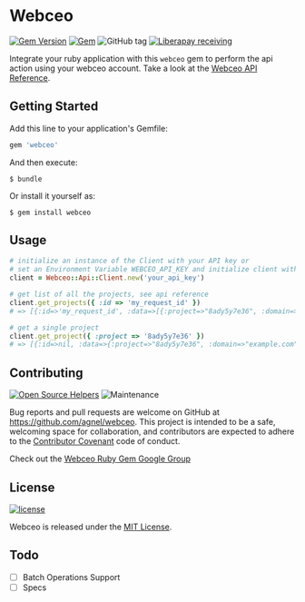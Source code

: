 # Webceo

[![Gem Version](https://badge.fury.io/rb/webceo.svg)][gem_version]
[![Gem](https://img.shields.io/gem/dv/webceo/stable.svg)][gem_downloads]
![GitHub tag](https://img.shields.io/github/tag/agnel/webceo.svg)
[![Liberapay receiving](https://img.shields.io/liberapay/receives/agnelwaghela.svg)][liberapay_donate_link]

[gem_version]: https://badge.fury.io/rb/webceo
[gem_downloads]: https://rubygems.org/gems/webceo
[liberapay_donate_link]: https://liberapay.com/agnelwaghela/donate

Integrate your ruby application with this `webceo` gem to perform the api action using your webceo account. Take a look at the [Webceo API Reference](https://www.webceo.com/api-documentation.htm).

## Getting Started

Add this line to your application's Gemfile:

```ruby
gem 'webceo'
```

And then execute:

    $ bundle

Or install it yourself as:

    $ gem install webceo

## Usage

```ruby
# initialize an instance of the Client with your API key or
# set an Environment Variable WEBCEO_API_KEY and initialize client without passing it to the client
client = Webceo::Api::Client.new('your_api_key')

# get list of all the projects, see api reference
client.get_projects({ :id => 'my_request_id' })
# => [{:id=>'my_request_id', :data=>[{:project=>"8ady5y7e36", :domain=>"example.com", :user=>["user1@yoursite.com", "user2@yoursite.com", ... ]}, {:project=>"asg4563wef", :domain=>"example.com", :user=>["user3@yoursite.com", "user4@yoursite.com", ... ]}], :method=>"get_projects"}]

# get a single project
client.get_project({ :project => '8ady5y7e36' })
# => [{:id=>nil, :data=>{:project=>"8ady5y7e36", :domain=>"example.com", :user=>["user1@yoursite.com", "user2@yoursite.com", ... ]}, :method=>"get_projects"}]

```

## Contributing

[![Open Source Helpers](https://www.codetriage.com/agnel/webceo/badges/users.svg)][open_source_helpers]
![Maintenance](https://img.shields.io/maintenance/yes/2018.svg)

[open_source_helpers]: https://www.codetriage.com/agnel/webceo

Bug reports and pull requests are welcome on GitHub at https://github.com/agnel/webceo. This project is intended to be a safe, welcoming space for collaboration, and contributors are expected to adhere to the [Contributor Covenant](http://contributor-covenant.org) code of conduct.

Check out the [Webceo Ruby Gem Google Group](https://groups.google.com/forum/#!forum/webceo-api-client/)


## License

[![license](https://img.shields.io/github/license/agnel/webceo.svg)][mit_license]

[mit_license]: http://opensource.org/licenses/MIT

Webceo is released under the [MIT License](http://opensource.org/licenses/MIT).

## Todo

- [ ] Batch Operations Support
- [ ] Specs
